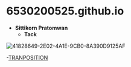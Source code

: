 # 6530200525.github.io

- **Sittikorn Pratomwan**
  - **Tack**
 
![41828649-2E02-4A1E-9CB0-8A390D9125AF](file/41828649-2E02-4A1E-9CB0-8A390D9125AF.jpeg)

-[TRANPOSITION](tranposition.md)
